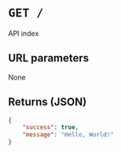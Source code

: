 # `GET /`

API index

## URL parameters
None

## Returns (JSON)
```json
{
	"success": true,
	"message": "Hello, World!"
}
```
